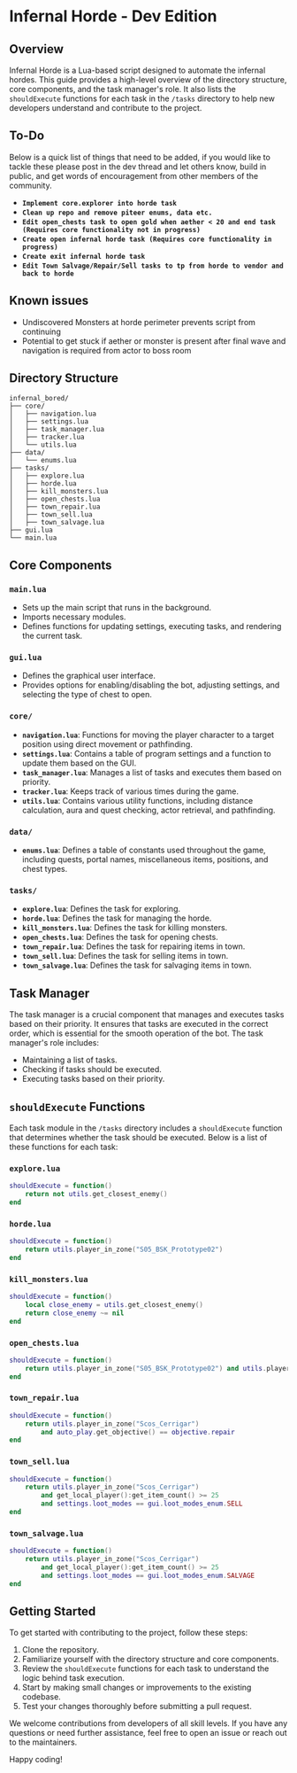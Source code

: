 # Infernal Horde - Dev Edition

## Overview

Infernal Horde is a Lua-based script designed to automate the infernal hordes. This guide provides a high-level overview of the directory structure, core components, and the task manager's role. It also lists the `shouldExecute` functions for each task in the `/tasks` directory to help new developers understand and contribute to the project.

## To-Do

Below is a quick list of things that need to be added, if you would like to tackle these please post in the dev thread and let others know, build in public, and get words of encouragement from other members of the community. 
- **`Implement core.explorer into horde task`**
- **`Clean up repo and remove piteer enums, data etc.`**
- **`Edit open_chests task to open gold when aether < 20 and end task (Requires core functionality not in progress)`**
- **`Create open infernal horde task (Requires core functionality in progress)`**
- **`Create exit infernal horde task`**
- **`Edit Town Salvage/Repair/Sell tasks to tp from horde to vendor and back to horde`**

## Known issues

- Undiscovered Monsters at horde perimeter prevents script from continuing
- Potential to get stuck if aether or monster is present after final wave and navigation is required from actor to boss room


## Directory Structure

```
infernal_bored/
├── core/
│   ├── navigation.lua
│   ├── settings.lua
│   ├── task_manager.lua
│   ├── tracker.lua
│   └── utils.lua
├── data/
│   └── enums.lua
├── tasks/
│   ├── explore.lua
│   ├── horde.lua
│   ├── kill_monsters.lua
│   ├── open_chests.lua
│   ├── town_repair.lua
│   ├── town_sell.lua
│   ├── town_salvage.lua
├── gui.lua
└── main.lua
```

## Core Components

### `main.lua`
- Sets up the main script that runs in the background.
- Imports necessary modules.
- Defines functions for updating settings, executing tasks, and rendering the current task.

### `gui.lua`
- Defines the graphical user interface.
- Provides options for enabling/disabling the bot, adjusting settings, and selecting the type of chest to open.

### `core/`
- **`navigation.lua`**: Functions for moving the player character to a target position using direct movement or pathfinding.
- **`settings.lua`**: Contains a table of program settings and a function to update them based on the GUI.
- **`task_manager.lua`**: Manages a list of tasks and executes them based on priority.
- **`tracker.lua`**: Keeps track of various times during the game.
- **`utils.lua`**: Contains various utility functions, including distance calculation, aura and quest checking, actor retrieval, and pathfinding.

### `data/`
- **`enums.lua`**: Defines a table of constants used throughout the game, including quests, portal names, miscellaneous items, positions, and chest types.

### `tasks/`
- **`explore.lua`**: Defines the task for exploring.
- **`horde.lua`**: Defines the task for managing the horde.
- **`kill_monsters.lua`**: Defines the task for killing monsters.
- **`open_chests.lua`**: Defines the task for opening chests.
- **`town_repair.lua`**: Defines the task for repairing items in town.
- **`town_sell.lua`**: Defines the task for selling items in town.
- **`town_salvage.lua`**: Defines the task for salvaging items in town.

## Task Manager

The task manager is a crucial component that manages and executes tasks based on their priority. It ensures that tasks are executed in the correct order, which is essential for the smooth operation of the bot. The task manager's role includes:

- Maintaining a list of tasks.
- Checking if tasks should be executed.
- Executing tasks based on their priority.

## `shouldExecute` Functions

Each task module in the `/tasks` directory includes a `shouldExecute` function that determines whether the task should be executed. Below is a list of these functions for each task:

### `explore.lua`
```lua
shouldExecute = function()
    return not utils.get_closest_enemy()
end
```

### `horde.lua`
```lua
shouldExecute = function()
    return utils.player_in_zone("S05_BSK_Prototype02") 
end
```

### `kill_monsters.lua`
```lua
shouldExecute = function()
    local close_enemy = utils.get_closest_enemy()
    return close_enemy ~= nil
end
```

### `open_chests.lua`
```lua
shouldExecute = function()
    return utils.player_in_zone("S05_BSK_Prototype02") and utils.player_on_quest(2023962)
end
```

### `town_repair.lua`
```lua
shouldExecute = function()
    return utils.player_in_zone("Scos_Cerrigar") 
        and auto_play.get_objective() == objective.repair
end
```

### `town_sell.lua`
```lua
shouldExecute = function()
    return utils.player_in_zone("Scos_Cerrigar") 
        and get_local_player():get_item_count() >= 25
        and settings.loot_modes == gui.loot_modes_enum.SELL
end
```

### `town_salvage.lua`
```lua
shouldExecute = function()
    return utils.player_in_zone("Scos_Cerrigar") 
        and get_local_player():get_item_count() >= 25
        and settings.loot_modes == gui.loot_modes_enum.SALVAGE
end
```

## Getting Started

To get started with contributing to the project, follow these steps:

1. Clone the repository.
2. Familiarize yourself with the directory structure and core components.
3. Review the `shouldExecute` functions for each task to understand the logic behind task execution.
4. Start by making small changes or improvements to the existing codebase.
5. Test your changes thoroughly before submitting a pull request.

We welcome contributions from developers of all skill levels. If you have any questions or need further assistance, feel free to open an issue or reach out to the maintainers.

Happy coding!
